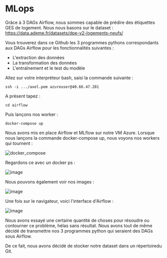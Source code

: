 # MLops

Grâce à 3 DAGs Airflow, nous sommes capable de prédire des étiquettes GES de logement.
Nous nous basons sur le dataset : https://data.ademe.fr/datasets/dpe-v2-logements-neufs/ 


Vous trouverez dans ce Github les 3 programmes pythons correspondants aux DAGs Airflow pour les fonctionnalités suivantes :
- L'extraction des données
- La transformation des données
- L'entraînement et le test du modèle


Allez sur votre interpréteur bash, saisi la commande suivante :

```ssh -i .../axel.pem azureuser@40.66.47.201```


A présent tapez :

```cd airflow```


Puis lançons nos worker :

```docker-compose up```

Nous avons mis en place Airflow et MLflow sur notre VM Azure. Lorsque nous lançons la commande docker-compose up, nous voyons nos workers qui tournent :


![docker_compose](https://github.com/axelToussenel/MLops/assets/91553182/182ff27c-b012-4d7e-9a49-75316ca84918)


Regardons ce avec un docker ps :


![image](https://github.com/axelToussenel/MLops/assets/91553182/9179ca95-b9e9-4a47-aac3-f48d39771319)


Nous pouvons également voir nos images :


![image](https://github.com/axelToussenel/MLops/assets/91553182/84ee8f31-f4c5-4a8d-be82-b7388582b33c)


Une fois sur le navigateur, voici l'interface d'Airflow :


![image](https://github.com/axelToussenel/MLops/assets/91553182/a4df8626-c3f1-4537-8741-f627a04305f9)


Nous avons essayé une certaine quantité de choses pour résoudre ou contourner ce problème, hélas sans résultat. Nous avons tout de même décidé de transmettre nos 3 programmes python qui seraient des DAGs sous Airflow. 

De ce fait, nous avons décidé de stocker notre dataset dans un répertoiredu Git.
